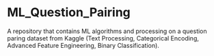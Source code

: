 # ML_Question_Pairing
A repository that contains ML algorithms and processing on a question paring dataset from Kaggle (Text Processing, Categorical Encoding, Advanced Feature Engineering, Binary Classification).
